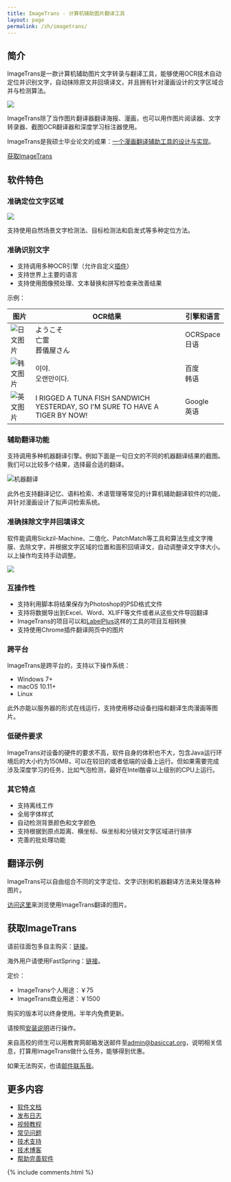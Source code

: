 ```yaml
---
title: ImageTrans - 计算机辅助图片翻译工具 
layout: page
permalink: /zh/imagetrans/
---
```


## 简介

ImageTrans是一款计算机辅助图片文字转录与翻译工具，能够使用OCR技术自动定位并识别文字，自动抹除原文并回填译文，并且拥有针对漫画设计的文字区域合并与检测算法。

![](/album/imagetrans_zh.jpg)

ImageTrans除了当作图片翻译器翻译海报、漫画，也可以用作图片阅读器、文字转录器、截图OCR翻译器和深度学习标注器使用。

ImageTrans是我硕士毕业论文的成果：[一个漫画翻译辅助工具的设计与实现](https://www.researchgate.net/publication/342623300_Design_and_Implementation_of_a_Computer-Aided_Comics_Translation_Tool)。

[获取ImageTrans](#获取imagetrans)

## 软件特色

### 准确定位文字区域

![](/album/imagetrans-features/localization.jpg)

支持使用自然场景文字检测法、目标检测法和启发式等多种定位方法。


### 准确识别文字

* 支持调用多种OCR引擎（允许自定义[插件](https://github.com/xulihang/ImageTrans_plugins)）
* 支持世界上主要的语言
* 支持使用图像预处理、文本替换和拼写检查来改善结果

示例：

|  图片   | OCR结果  | 引擎和语言 |
|  ----  | ----  | ---- |
| ![日文图片](/album/imagetrans-ocr/japanese.jpg)  | ようこそ<br/>亡霊<br/>葬儀屋さん | OCRSpace<br/>日语 |
| ![韩文图片](/album/imagetrans-ocr/korean.jpg)  | 이야.<br/>오랜만이다. | 百度<br/>韩语 |
| ![英文图片](/album/imagetrans-ocr/english-calvin-and-hobbes.jpg)  | I RIGGED A TUNA FISH SANDWICH YESTERDAY, SO I'M SURE TO HAVE A TIGER BY NOW! | Google<br/>英语 |

### 辅助翻译功能

支持调用多种机器翻译引擎。例如下面是一句日文的不同的机器翻译结果的截图。我们可以比较多个结果，选择最合适的翻译。

![机器翻译](/album/imagetrans-machine-translation/ja2zh.jpg)

此外也支持翻译记忆、语料检索、术语管理等常见的计算机辅助翻译软件的功能，并针对漫画设计了拟声词检索系统。

### 准确抹除文字并回填译文

软件能调用Sickzil-Machine、二值化、PatchMatch等工具和算法生成文字掩膜、去除文字，并根据文字区域的位置和面积回填译文，自动调整译文字体大小。以上操作均支持手动调整。

![](/album/imagetrans-features/text-removal-and-reinjection.jpg)

### 互操作性

* 支持利用脚本将结果保存为Photoshop的PSD格式文件
* 支持将数据导出到Excel、Word、XLIFF等文件或者从这些文件导回翻译
* ImageTrans的项目可以和[LabelPlus](https://github.com/xulihang/ImageTrans-docs/issues/439)这样的工具的项目互相转换
* 支持使用Chrome插件翻译网页中的图片

### 跨平台

ImageTrans是跨平台的，支持以下操作系统：

* Windows 7+
* macOS 10.11+
* Linux

此外亦能以服务器的形式在线运行，支持使用移动设备扫描和翻译生肉漫画等图片。

### 低硬件要求

ImageTrans对设备的硬件的要求不高，软件自身的体积也不大，包含Java运行环境后的大小约为150MB，可以在较旧的或者低端的设备上运行。但如果需要完成涉及深度学习的任务，比如气泡检测，最好在Intel酷睿以上级别的CPU上运行。

### 其它特点

* 支持离线工作
* 全局字体样式
* 自动检测背景颜色和文字颜色
* 支持根据到原点距离、横坐标、纵坐标和分镜对文字区域进行排序
* 完善的批处理功能

## 翻译示例

ImageTrans可以自由组合不同的文字定位、文字识别和机器翻译方法来处理各种图片。

[访问这里](/zh/gallery/)来浏览使用ImageTrans翻译的图片。

## 获取ImageTrans

请前往面包多自主购买：[链接](https://mbd.pub/o/bread/YpmUmJhs)。

海外用户请使用FastSpring：[链接](https://basiccat.onfastspring.com/)。

定价：

* ImageTrans个人用途：￥75
* ImageTrans商业用途：￥1500

购买的版本可以终身使用。半年内免费更新。

请按照[安装说明](https://imagetrans.readthedocs.io/zh_CN/latest/gettingstarted.html)进行操作。

来自高校的师生可以用教育网邮箱发送邮件至[admin@basiccat.org](mailto:admin@basiccat.org)，说明相关信息，打算用ImageTrans做什么任务，能够得到优惠。

如果无法购买，也请[邮件联系我](mailto:admin@basiccat.org)。

## 更多内容

* [软件文档](https://imagetrans.readthedocs.io/zh_CN/latest/)
* [发布日志](/zh/imagetrans/release-notes/)
* [视频教程](/zh/imagetrans/video/)
* [常见问题](/zh/imagetrans/faq/)
* [技术支持](/zh/support/) 
* [技术博客](/zh/tagged/#imagetrans)
* [帮助完善软件](/zh/imagetrans/how-to-contribute/)

{% include comments.html %}

